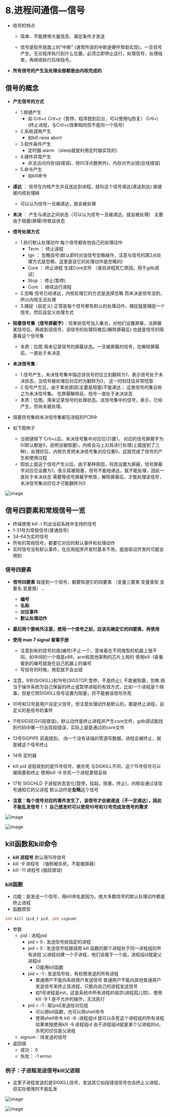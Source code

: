 

# 8.进程间通信—信号  

* 信号的特点  
    * 简单、不能携带大量信息、满足条件才发送  

    * 信号是软件层面上的“中断” (通常所说的中断是硬件帮助实现)。一旦信号产生，无论程序执行到什么位置，必须立即停止运行，处理信号，处理结束，再继续执行后续指令。

* **所有信号的产生及处理全部都是由内核完成的**

## 信号的概念  

* **产生信号的方式**
    * 1.按键产生
        * 如 Crtl+c   Crtl+z（暂停，程序跑到后台，可以使用fg恢复）    Crtl+\ (终止进程，与Crtl+c效果相同但不是同一个信号)
    * 2.系统调用产生
        * 如kill   raise  abort
    * 3.软件条件产生
        * 定时器 alarm （sleep就是利用定时器实现的） 
    * 4.硬件异常产生
        * 非法访问内存(段错误)、除0(浮点数例外)、内存对齐出错(总线错误)  
    * 5.命令产生  
        * 如kill命令 

* **递达** ： 信号在内核产生并且送达到进程，就叫这个信号递达(递送到达)    直接被内核处理掉
    * 可以认为信号一旦被递达，就会被处理 

* **未决** ： 产生与递达之间状态（可以认为信号一旦被递达，就会被处理）   主要由于阻塞(屏蔽)导致该状态  

* **信号处理方式**
    * 1.执行默认处理动作  每个信号都有他自己的处理动作 
        * Term ： 终止进程
        * Ign  ： 忽略信号(默认即时对该信号忽略操作，注意与信号的第2点处理方式是忽略，这里是说它的处理动作是忽略的)
        * Core ： 终止进程 生成Core文件  （查验进程死亡原因，用于gdb调试）
        * Stop ： 停止(暂停) 
        * Cont ： 继续运行进程  
    * 2.忽略  信号已经递达，内核处理它的方式是选择忽略     而未决是信号没到，所以内核无法处理  
    * 3.捕捉（自定义)  正常是每个信号都有默认的处理动作，捕捉就是捕捉一个信号，然后自定义处理方式  

* **阻塞信号集（信号屏蔽字）**：将某些信号加入集合，对他们设置屏蔽，当屏蔽某信号后，再收到该信号，该信号的处理将推后(解除屏蔽后)   也就是信号的阻塞看这个信号集
    * 本质：位图  用来记录信号的屏蔽状态。一旦被屏蔽的信号，在解除屏蔽前，一直处于未决态

* **未决信号集**：
    * 1.信号产生，未决信号集中描述该信号的位立刻翻转为1，表示信号处于未决状态，当信号被处理后对应的为翻转为0， 这一时刻往往非常短暂   
    * 2.信号产生后，由于某些原因(主要是阻塞)不能递达； 这类信号的集合称之为未决信号集。 在屏蔽解除前，信号一直处于未决状态  
    * 本质：位图。用来记录信号的处理状态。该信号集中的信号，表示，已经产生，但尚未被处理。

* 阻塞信号集和未决信号集都在进程的PCB中  

* 如下图例子  
    * 当按键按下  Crtl+c后，未决信号集中对应位(2)置1， 对应的信号屏蔽字为0(默认都是0，说明没被阻塞)，内核会马上对其进行处理(上面提到了三种)，处理好后，内核负责把未决信号集对应位置0，这就完成了信号的产生和使用过程
    * 假如上面这个信号产生以后，由于某种原因，将其设置为屏蔽，信号屏蔽字对应位设置为1，表示其被阻塞，信号不能地递达，就不能处理，因此一直处于未决状态  需要等信号屏蔽字修改，解除屏蔽后，才能处理该信号，未决信号集对应位才可能翻转为0  

![image](https://user-images.githubusercontent.com/58176267/162742147-00d64f6e-424f-4d98-babb-55752badeba7.png)


## 信号四要素和常规信号一览  

* 终端使用 kill -l  列出当前系统中支持的信号
* 1-31号为常规信号(普通信号)
* 34-64为实时信号   
* 所有的常规信号，都要它对应的默认事件和处理动作  
* 实时信号没有默认事件，在应用程序开发时基本不用，底层驱动开发时可能会用到  

### 信号四要素  

* **信号四要素**    每提到一个信号，都要知道它的四要素     （变量三要素  变量类型 变量名 变量值）  、
   * **编号**
   * **名称**
   * **对应事件**
   * **默认处理动作**  

* **最后两个要格外注意，使用一个信号之前，应该先确定它的四要素，再使用**

* **使用 man 7 signal 查看手册**
    * 注意到有的信号的值(编号)不止一个，意味着在不同类型的机器上值不同，如中间的一个值是x86，arm和其他架构的芯片上用的   使用kill -l查看看到的编号就是在自己机器上的编号  
    * 写信号的时候，用宏就不会出错  

* 注意，9号(SIGKILL)和19号(SIGSTOP,暂停，不是终止), 不能被阻塞，忽略  相当于操作系统为自己保留的终止或暂停进程的有效方式，比如一个进程是个病毒，但是它把SIGKILL信号设置为阻塞，将不能被该信号杀死  
* 10号和12号是用户自定义信号，但注意处理动作是默认的，都是终止进程，自定义的是信号的事件
* 11号SIGSEGV(段错误)，默认动作是终止进程并产生core文件，gdb调试能找到代码中哪一行出现段错误，实际上就是通过的core文件  
* 13号SIGPIPE  前面提到， 向一个没有读端的管道写数据，进程会被终止，就是被这个信号终止  
* 14号 定时器  
* kill pid  进程收到的是15号信号，被杀死    与SIGKILL不同，这个15号信号可以被阻塞和终止  使用kill -9 杀死一个进程更稳妥些
* 17号 SIGCHLD 子进程状态变化(暂停，挂起，阻塞，终止)，内核会通过该信号通知它的父进程  默认动作是**忽略**这个信号

* **注意：每个信号对应的事件发生了，该信号才会被递送（不一定递达），因此不能乱发信号！！ 自己想发时可以使用10号和12号完成发信号的需求**

![image](https://user-images.githubusercontent.com/58176267/162745790-da86338f-556f-4911-8471-fa65af04ab3c.png)

![image](https://user-images.githubusercontent.com/58176267/162745490-71b70b6c-ca72-476c-8c47-13b170ecc75e.png)


## kill函数和kill命令  

* **kill 进程号** 默认用15号信号  
* kill -9 进程号   （强制被杀死，不能被屏蔽）
* kill -11 进程号  (报段错误)

### kill函数

* 功能：是发送一个信号，用kill命名是因为，绝大多数信号的默认处理动作都是终止进程  
* 函数原型  
```c
int kill（pid_t pid, int signum）
```
* 参数
    * pid：进程pid
        * pid > 0 : 发送信号给指定的进程
        * pid = 0 : 发送信号给跟调用 kill 函数的那个进程处于同一进程组的所有进程  父进程创建一个子进程，他们会属于一个组，进程组id就是父进程id
            * 只能用kill函数    
        * pid = -1 : 发送信号给，有权限发送的所有进程
            * 普通用户不能向系统用户发送信号  普通用户不能向其他普通用户发送信号来终止其进程，只能向自己的进程发送信号 
            * 如1号进程是init，这是系统中所有进程的祖宗(进程孤儿院)，使用kill -9 1 是不允许的操作，无法执行
        * pid < -1 : 取|pid|发送给对应组
            * 可以用kill函数，也可以用shell命令
            * 使用shell命令  kill -9 -进程组id  就可以杀死这个进程组的所有进程 如果单独使用kill -9 进程组id 由于进程组id就是某个父进程的id，杀死的仅仅是父进程 
    * signum：待发送的信号
* 返回值
    * 成功： 0
    * 失败： -1 errno 



### 例子：子进程发送信号kill父进程  

* 这里子进程发送的是SIGKILL信号，发送其它如段错误信号也会终止父进程，但实际使用时不能乱发  

![image](https://user-images.githubusercontent.com/58176267/171529738-c1394d88-878c-4c6f-a52b-b90ca2aac194.png)  

![image](https://user-images.githubusercontent.com/58176267/171529749-9dc9c1ba-63c6-4bbc-80d9-baa44889f7b4.png)  

  






